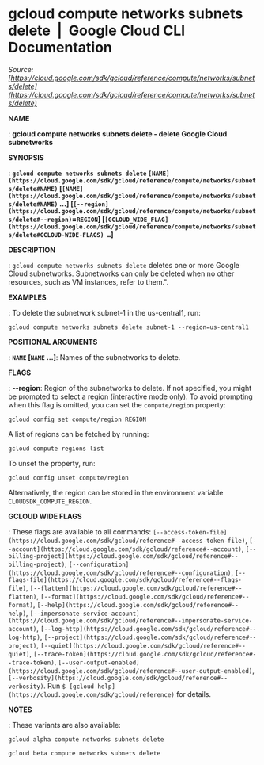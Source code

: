 # gcloud compute networks subnets delete  |  Google Cloud CLI Documentation

*Source: [https://cloud.google.com/sdk/gcloud/reference/compute/networks/subnets/delete](https://cloud.google.com/sdk/gcloud/reference/compute/networks/subnets/delete)*

**NAME**

: **gcloud compute networks subnets delete - delete Google Cloud subnetworks**

**SYNOPSIS**

: **`gcloud compute networks subnets delete` `[NAME](https://cloud.google.com/sdk/gcloud/reference/compute/networks/subnets/delete#NAME)` [`[NAME](https://cloud.google.com/sdk/gcloud/reference/compute/networks/subnets/delete#NAME)` …] [`[--region](https://cloud.google.com/sdk/gcloud/reference/compute/networks/subnets/delete#--region)`=`REGION`] [`[GCLOUD_WIDE_FLAG](https://cloud.google.com/sdk/gcloud/reference/compute/networks/subnets/delete#GCLOUD-WIDE-FLAGS) …`]**

**DESCRIPTION**

: `gcloud compute networks subnets delete` deletes one or more Google
Cloud subnetworks. Subnetworks can only be deleted when no other resources, such
as VM instances, refer to them.".

**EXAMPLES**

: To delete the subnetwork subnet-1 in the us-central1, run:

```
gcloud compute networks subnets delete subnet-1 --region=us-central1
```

**POSITIONAL ARGUMENTS**

: **`NAME` [`NAME` …]**:
Names of the subnetworks to delete.

**FLAGS**

: **--region**:
Region of the subnetworks to delete. If not specified, you might be prompted to
select a region (interactive mode only).
To avoid prompting when this flag is omitted, you can set the
``compute/region`` property:

```
gcloud config set compute/region REGION
```

A list of regions can be fetched by running:

```
gcloud compute regions list
```

To unset the property, run:

```
gcloud config unset compute/region
```

Alternatively, the region can be stored in the environment variable
``CLOUDSDK_COMPUTE_REGION``.

**GCLOUD WIDE FLAGS**

: These flags are available to all commands: `[--access-token-file](https://cloud.google.com/sdk/gcloud/reference#--access-token-file)`,
`[--account](https://cloud.google.com/sdk/gcloud/reference#--account)`, `[--billing-project](https://cloud.google.com/sdk/gcloud/reference#--billing-project)`,
`[--configuration](https://cloud.google.com/sdk/gcloud/reference#--configuration)`,
`[--flags-file](https://cloud.google.com/sdk/gcloud/reference#--flags-file)`,
`[--flatten](https://cloud.google.com/sdk/gcloud/reference#--flatten)`, `[--format](https://cloud.google.com/sdk/gcloud/reference#--format)`, `[--help](https://cloud.google.com/sdk/gcloud/reference#--help)`, `[--impersonate-service-account](https://cloud.google.com/sdk/gcloud/reference#--impersonate-service-account)`,
`[--log-http](https://cloud.google.com/sdk/gcloud/reference#--log-http)`,
`[--project](https://cloud.google.com/sdk/gcloud/reference#--project)`, `[--quiet](https://cloud.google.com/sdk/gcloud/reference#--quiet)`, `[--trace-token](https://cloud.google.com/sdk/gcloud/reference#--trace-token)`, `[--user-output-enabled](https://cloud.google.com/sdk/gcloud/reference#--user-output-enabled)`,
`[--verbosity](https://cloud.google.com/sdk/gcloud/reference#--verbosity)`.
Run `$ [gcloud help](https://cloud.google.com/sdk/gcloud/reference)` for details.

**NOTES**

: These variants are also available:

```
gcloud alpha compute networks subnets delete
```

```
gcloud beta compute networks subnets delete
```
